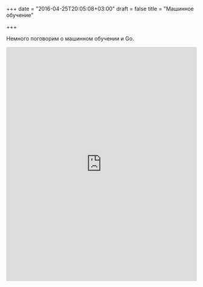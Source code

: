 +++
date = "2016-04-25T20:05:08+03:00"
draft = false
title = "Машинное обучение"

+++

<p>Немного поговорим о машинном обучении и Go.</p>
 <iframe width="100%" height="620" src="https://www.youtube.com/embed/mRHqNrCRWug" frameborder="0" allowfullscreen></iframe>